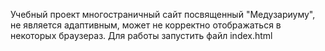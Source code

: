 Учебный проект многостраничный сайт посвященный "Медузариуму", не является адаптивным, может не корректно отображаться в некоторых браузераз.
Для работы запустить файл index.html
